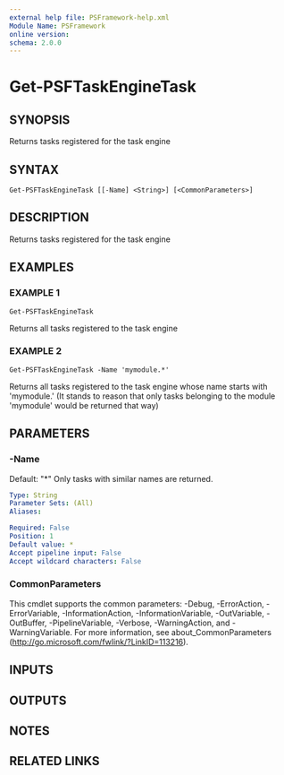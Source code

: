 ```yaml
---
external help file: PSFramework-help.xml
Module Name: PSFramework
online version:
schema: 2.0.0
---
```


# Get-PSFTaskEngineTask

## SYNOPSIS
Returns tasks registered for the task engine

## SYNTAX

```
Get-PSFTaskEngineTask [[-Name] <String>] [<CommonParameters>]
```

## DESCRIPTION
Returns tasks registered for the task engine

## EXAMPLES

### EXAMPLE 1
```
Get-PSFTaskEngineTask
```

Returns all tasks registered to the task engine

### EXAMPLE 2
```
Get-PSFTaskEngineTask -Name 'mymodule.*'
```

Returns all tasks registered to the task engine whose name starts with 'mymodule.'
(It stands to reason that only tasks belonging to the module 'mymodule' would be returned that way)

## PARAMETERS

### -Name
Default: "*"
Only tasks with similar names are returned.

```yaml
Type: String
Parameter Sets: (All)
Aliases:

Required: False
Position: 1
Default value: *
Accept pipeline input: False
Accept wildcard characters: False
```

### CommonParameters
This cmdlet supports the common parameters: -Debug, -ErrorAction, -ErrorVariable, -InformationAction, -InformationVariable, -OutVariable, -OutBuffer, -PipelineVariable, -Verbose, -WarningAction, and -WarningVariable. For more information, see about_CommonParameters (http://go.microsoft.com/fwlink/?LinkID=113216).

## INPUTS

## OUTPUTS

## NOTES

## RELATED LINKS
